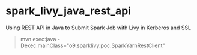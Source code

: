 # spark_livy_java_rest_api
Using REST API in Java to Submit Spark Job with Livy in Kerberos and SSL

>mvn exec:java -Dexec.mainClass="o9.sparklivy.poc.SparkYarnRestClient"

